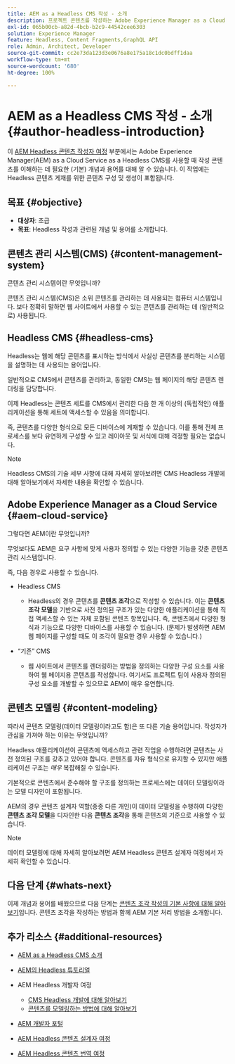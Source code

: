 ```yaml
---
title: AEM as a Headless CMS 작성 - 소개
description: 프로젝트 콘텐츠를 작성하는 Adobe Experience Manager as a Cloud Service as a Headless CMS 기능 사용 소개.
exl-id: 065b00cb-a82d-4bcb-b2c9-44542cee6303
solution: Experience Manager
feature: Headless, Content Fragments,GraphQL API
role: Admin, Architect, Developer
source-git-commit: cc2e73da123d3e0676a8e175a18c1dc0bdff1daa
workflow-type: tm+mt
source-wordcount: '680'
ht-degree: 100%

---
```


# AEM as a Headless CMS 작성 - 소개 {#author-headless-introduction}

이 [AEM Headless 콘텐츠 작성자 여정](overview.md) 부분에서는 Adobe Experience Manager(AEM) as a Cloud Service as a Headless CMS를 사용할 때 작성 콘텐츠를 이해하는 데 필요한 (기본) 개념과 용어를 대해 알 수 있습니다. 이 작업에는 Headless 콘텐츠 게재를 위한 콘텐츠 구성 및 생성이 포함됩니다.

## 목표 {#objective}

* **대상자**: 초급
* **목표**: Headless 작성과 관련된 개념 및 용어를 소개합니다.

## 콘텐츠 관리 시스템(CMS) {#content-management-system}

콘텐츠 관리 시스템이란 무엇입니까?

콘텐츠 관리 시스템(CMS)은 소위 콘텐츠를 관리하는 데 사용되는 컴퓨터 시스템입니다. 보다 정확히 말하면 웹 사이트에서 사용할 수 있는 콘텐츠를 관리하는 데 (일반적으로) 사용됩니다.

## Headless CMS {#headless-cms}

Headless는 웹에 해당 콘텐츠를 표시하는 방식에서 사실상 콘텐츠를 분리하는 시스템을 설명하는 데 사용되는 용어입니다.

일반적으로 CMS에서 콘텐츠를 관리하고, 동일한 CMS는 웹 페이지의 해당 콘텐츠 렌더링을 담당합니다.

이제 Headless는 콘텐츠 세트를 CMS에서 관리한 다음 한 개 이상의 (독립적인) 애플리케이션을 통해 세트에 액세스할 수 있음을 의미합니다.

즉, 콘텐츠를 다양한 형식으로 모든 디바이스에 게재할 수 있습니다. 이를 통해 전체 프로세스를 보다 유연하게 구성할 수 있고 레이아웃 및 서식에 대해 걱정할 필요는 없습니다.

>[!NOTE]
>
>Headless CMS의 기술 세부 사항에 대해 자세히 알아보려면 CMS Headless 개발에 대해 알아보기에서 자세한 내용을 확인할 수 있습니다.

## Adobe Experience Manager as a Cloud Service {#aem-cloud-service}

그렇다면 AEM이란 무엇입니까?

무엇보다도 AEM은 요구 사항에 맞게 사용자 정의할 수 있는 다양한 기능을 갖춘 콘텐츠 관리 시스템입니다.

즉, 다음 경우로 사용할 수 있습니다.

* Headless CMS
   * Headless의 경우 콘텐츠를 **콘텐츠 조각**으로 작성할 수 있습니다.
이는 **콘텐츠 조각 모델**을 기반으로 사전 정의된 구조가 있는 다양한 애플리케이션을 통해 직접 액세스할 수 있는 자체 포함된 콘텐츠 항목입니다.
즉, 콘텐츠에서 다양한 형식과 기능으로 다양한 디바이스를 사용할 수 있습니다.
(문제가 발생하면 AEM 웹 페이지를 구성할 때도 이 조각이 필요한 경우 사용할 수 있습니다.)

* “기존” CMS
   * 웹 사이트에서 콘텐츠를 렌더링하는 방법을 정의하는 다양한 구성 요소를 사용하여 웹 페이지용 콘텐츠를 작성합니다. 여기서도 프로젝트 팀이 사용자 정의된 구성 요소를 개발할 수 있으므로 AEM이 매우 유연합니다.

## 콘텐츠 모델링 {#content-modeling}

따라서 콘텐츠 모델링(데이터 모델링이라고도 함)은 또 다른 기술 용어입니다. 작성자가 관심을 가져야 하는 이유는 무엇입니까?

Headless 애플리케이션이 콘텐츠에 액세스하고 관련 작업을 수행하려면 콘텐츠는 사전 정의된 구조를 갖추고 있어야 합니다. 콘텐츠를 자유 형식으로 유지할 수 있지만 애플리케이션 구조는 *매우* 복잡해질 수 있습니다.

기본적으로 콘텐츠에서 준수해야 할 구조를 정의하는 프로세스에는 데이터 모델링이라는 모델 디자인이 포함됩니다.

AEM의 경우 콘텐츠 설계자 역할(종종 다른 개인)이 데이터 모델링을 수행하여 다양한 **콘텐츠 조각 모델**&#x200B;을 디자인한 다음 **콘텐츠 조각**&#x200B;을 통해 콘텐츠의 기준으로 사용할 수 있습니다.

>[!NOTE]
>
>데이터 모델링에 대해 자세히 알아보려면 AEM Headless 콘텐츠 설계자 여정에서 자세히 확인할 수 있습니다.

## 다음 단계 {#whats-next}

이제 개념과 용어를 배웠으므로 다음 단계는 [콘텐츠 조각 작성의 기본 사항에 대해 알아보기](basics.md)입니다. 콘텐츠 조각을 작성하는 방법과 함께 AEM 기본 처리 방법을 소개합니다.

## 추가 리소스 {#additional-resources}

* [AEM as a Headless CMS 소개](/help/headless/introduction.md)

* [AEM의 Headless 튜토리얼](https://experienceleague.adobe.com/docs/experience-manager-learn/getting-started-with-aem-headless/overview.html)

* AEM Headless 개발자 여정
   * [CMS Headless 개발에 대해 알아보기](/help/journey-headless/developer/learn-about.md)
   * [콘텐츠를 모델링하는 방법에 대해 알아보기](/help/journey-headless/developer/model-your-content.md)

* [AEM 개발자 포털](https://experienceleague.adobe.com/landing/experience-manager/headless/developer.html)

* [AEM Headless 콘텐츠 설계자 여정](/help/journey-headless/architect/overview.md)

* [AEM Headless 콘텐츠 번역 여정](/help/journey-headless/translation/overview.md)
